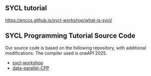 ## SYCL tutorial
https://enccs.github.io/sycl-workshop/what-is-sycl/

## SYCL Programming Tutorial Source Code
Our source code is based on the following repository, with additional modifications. The compiler used is oneAPI 2025.

- [sycl-workshop](https://github.com/ENCCS/sycl-workshop)
- [data-parallel-CPP](https://github.com/Apress/data-parallel-CPP)
